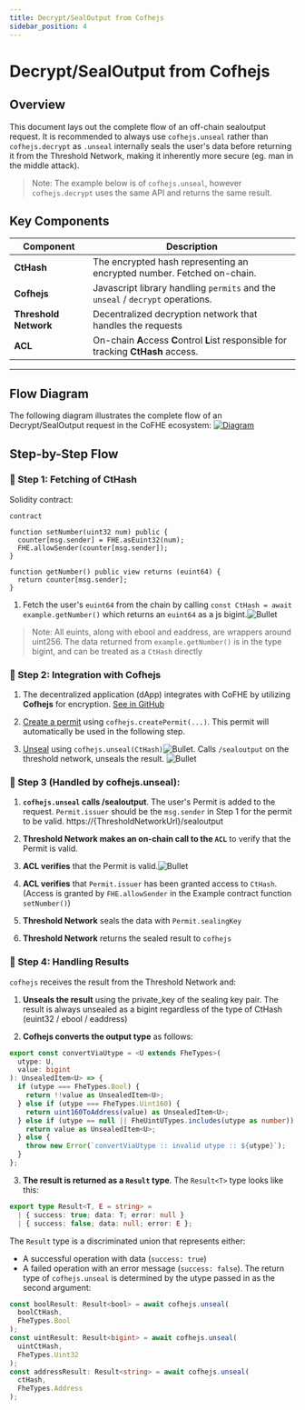 ```yaml
---
title: Decrypt/SealOutput from Cofhejs
sidebar_position: 4
---
```


# Decrypt/SealOutput from Cofhejs

## Overview

This document lays out the complete flow of an off-chain sealoutput request. It is recommended to always use `cofhejs.unseal` rather than `cofhejs.decrypt` as `.unseal` internally seals the user's data before returning it from the Threshold Network, making it inherently more secure (eg. man in the middle attack).

> Note: The example below is of `cofhejs.unseal`, however `cofhejs.decrypt` uses the same API and returns the same result.

## Key Components

| Component             | Description                                                                          |
| --------------------- | ------------------------------------------------------------------------------------ |
| **CtHash**            | The encrypted hash representing an encrypted number. Fetched on-chain.               |
| **Cofhejs**           | Javascript library handling `permits` and the `unseal` / `decrypt` operations.       |
| **Threshold Network** | Decentralized decryption network that handles the requests                           |
| **ACL**               | On-chain **A**ccess **C**ontrol **L**ist responsible for tracking **CtHash** access. |

---

## Flow Diagram

The following diagram illustrates the complete flow of an Decrypt/SealOutput request in the CoFHE ecosystem:
[![Diagram](../../../../static/img/assets/offChain_sealoutput_decrypt.svg)](../../../../static/img/assets/offChain_sealoutput_decrypt.svg)

## Step-by-Step Flow

### 📌 Step 1: Fetching of CtHash

Solidity contract:

```solidity
contract

function setNumber(uint32 num) public {
  counter[msg.sender] = FHE.asEuint32(num);
  FHE.allowSender(counter[msg.sender]);
}

function getNumber() public view returns (euint64) {
  return counter[msg.sender];
}
```

1. Fetch the user's `euint64` from the chain by calling `const CtHash = await example.getNumber()` which returns an `euint64` as a js bigint.![Bullet](../../../../static/img/assets/2.png)

> Note: All euints, along with ebool and eaddress, are wrappers around uint256. The data returned from `example.getNumber()` is in the type bigint, and can be treated as a `CtHash` directly

### 📌 Step 2: Integration with Cofhejs

1. The decentralized application (dApp) integrates with CoFHE by utilizing **Cofhejs** for encryption.
   [See in GitHub](https://github.com/FhenixProtocol/cofhejs)

2. [Create a permit](../../cofhejs/permits-management.md) using `cofhejs.createPermit(...)`. This permit will automatically be used in the following step.

3. [Unseal](../../cofhejs/sealing-unsealing.md) using `cofhejs.unseal(CtHash)`![Bullet](../../../../static/img/assets/1.png). Calls `/sealoutput` on the threshold network, unseals the result. ![Bullet](../../../../static/img/assets/3.png)

### 📌 Step 3 (Handled by cofhejs.unseal):

1. **`cofhejs.unseal` calls /sealoutput**. The user's Permit is added to the request. `Permit.issuer` should be the `msg.sender` in Step 1 for the permit to be valid. https://\{ThresholdNetworkUrl\}/sealoutput  

2. **Threshold Network makes an on-chain call to the `ACL`** to verify that the Permit is valid.

3. **ACL verifies** that the Permit is valid.![Bullet](../../../../static/img/assets/4.png)

4. **ACL verifies** that `Permit.issuer` has been granted access to `CtHash`. (Access is granted by `FHE.allowSender` in the Example contract function `setNumber()`)

5. **Threshold Network** seals the data with `Permit.sealingKey`

6. **Threshold Network** returns the sealed result to `cofhejs`

### 📌 Step 4: Handling Results

`cofhejs` receives the result from the Threshold Network and:

1. **Unseals the result** using the private_key of the sealing key pair. The result is always unsealed as a bigint regardless of the type of CtHash (euint32 / ebool / eaddress)

2. **Cofhejs converts the output type** as follows:

```typescript
export const convertViaUtype = <U extends FheTypes>(
  utype: U,
  value: bigint
): UnsealedItem<U> => {
  if (utype === FheTypes.Bool) {
    return !!value as UnsealedItem<U>;
  } else if (utype === FheTypes.Uint160) {
    return uint160ToAddress(value) as UnsealedItem<U>;
  } else if (utype == null || FheUintUTypes.includes(utype as number)) {
    return value as UnsealedItem<U>;
  } else {
    throw new Error(`convertViaUtype :: invalid utype :: ${utype}`);
  }
};
```

3. **The result is returned as a `Result` type**. The `Result<T>` type looks like this:

```typescript
export type Result<T, E = string> =
  | { success: true; data: T; error: null }
  | { success: false; data: null; error: E };
```

The `Result` type is a discriminated union that represents either:

- A successful operation with data (`success: true`)
- A failed operation with an error message (`success: false`).
  The return type of `cofhejs.unseal` is determined by the utype passed in as the second argument:

```typescript
const boolResult: Result<bool> = await cofhejs.unseal(
  boolCtHash,
  FheTypes.Bool
);
const uintResult: Result<bigint> = await cofhejs.unseal(
  uintCtHash,
  FheTypes.Uint32
);
const addressResult: Result<string> = await cofhejs.unseal(
  ctHash,
  FheTypes.Address
);
```
